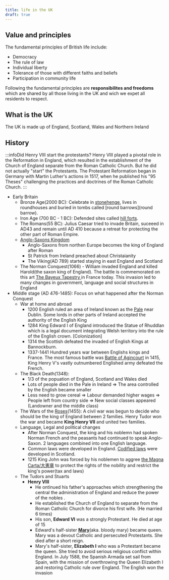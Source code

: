 ```yaml
---
title: life in the UK
draft: true
---
```


## Value and principles

The fundamental principles of British life include:
- Democracy
- The rule of law
- Individual liberty
- Tolerance of those with different faiths and beliefs
- Participation in community life

Following the fundamental principles are **responsibilites and freedoms** which are shared by all those living in the UK and wich we expet all residents to respect.

## What is the UK

The UK is made up of England, Scotland, Wales and Northern Ireland

## History

:::infoDid Henry VIII start the protestants?
Henry VIII played a pivotal role in the Reformation in England, which resulted in the establishment of the Church of England separate from the Roman Catholic Church. But he did not actually "start" the Protestants. The Protestant Reformation began in Germany with Martin Luther's actions in 1517, when he published his "95 Theses" challenging the practices and doctrines of the Roman Catholic Church.
:::

- Early Britain
  - Bronze Age(2000 BC): Celebrate in [stonehenge](https://www.google.com/maps/place/Stonehenge/@51.178882,-1.826215,15z/data=!4m6!3m5!1s0x4873e63b850af611:0x979170e2bcd3d2dd!8m2!3d51.178882!4d-1.826215!16zL20vMDZ3Zmc?entry=ttu), lives in roundhouses and buried in tombs called [round barrows](round barrow).
  - Iron Age (700 BC - 1 BC): Defended sites called [hill forts](https://www.google.com/search?q=hill+forts+maiden+castle&tbm=isch&ved=2ahUKEwi9w5mbsfyEAxXIuCcCHYl_DlkQ2-cCegQIABAA&oq=hill+forts+maiden+castle&gs_lp=EgNpbWciGGhpbGwgZm9ydHMgbWFpZGVuIGNhc3RsZTIHEAAYgAQYGEjGQFCrBFjkPnAEeACQAQCYAUSgAc8IqgECMTm4AQPIAQD4AQGKAgtnd3Mtd2l6LWltZ8ICBBAjGCfCAgoQABiABBiKBRhDwgIFEAAYgATCAgYQABgIGB6IBgE&sclient=img&ei=2HP3Zb33DsjxnsEPif-5yAU&bih=1277&biw=1309).
  - The Romans(55 BC): Julius Caesar tried to invade Britain, suceeed in AD43 and remain until AD 410 because a retreat for protecting the other part of Roman Empire. 
  - [Anglo-Saxons Kingdom](https://www.youtube.com/watch?v=y4CwNClzegk)
    - Anglo-Saxons from northen Europe becomes the king of England after Roman
    - St Patrick from Ireland preached about Christaianity
    - The Viking(AD 789) started staying in east England and Scotland
  - The Norman Conquest(1066) - William invaded England and killed Harold(the saxon king of England). The battle is commemorated on this art [The Bayeux Tapestry ](https://www.youtube.com/watch?v=F8OPQ_28mdo) in France today. This invasion led to many changes in government, language and social structures in England
- Middle stage (AD 476-1485): Focus on what happened after the Norman Conquest
  - War at home and abroad
    - 1200 English ruled an area of Ireland known as the [Pale](https://www.google.com/search?sca_esv=5471e4d8c457d32d&sxsrf=ACQVn09i_py3u8E2JIJZH9KCDvHKzS_W6Q:1710803754356&q=pale+dublin&tbm=isch&source=lnms&sa=X&ved=2ahUKEwip3LvQ-P6EAxW6gP0HHRPAALQQ0pQJegQIEhAB&biw=1309&bih=1277&dpr=1#imgrc=-Kaq-S3suI7GPM) near Dublin. Some lords in other parts of Ireland accepted the authority of the English King
    - 1284 King Edward I of England introduced the Statue of Rhuddlan which is a legal document integrating Welsh territory into the rule of the English crown. [Colonization]
    - 1314 the Scottish defeated the invaded of English Kings at Bannockburn.
    - 1337-1441 Hundred years war between Englishs kings and France. The most famous battle was [Battle of Agincourt](https://www.youtube.com/watch?v=WBAGWgu4ceA) in 1415, King Henry V's vastly outnumbered Englished army defeated the French.
  - The Black Death(1348): 
    - 1/3 of the popuation of England, Scotland and Wales died
    - Lots of people died in the Pale in Ireland => The area controlled by the English became smaller
    - Less need to grow cereal => Labour demanded higher wages =>  People left from country side => New social classes appeared (Landowner and the middle class)
  - The Wars of the [Roses](https://qph.cf2.quoracdn.net/main-qimg-c89d702c89d25cbdb023dae2c6947264-pjlq)(1455): A civil war was begun to decide who should be the king of England between 2 families. Henry Tudor won the war and became **King Henry VII** and united two families.
  - Language, Legal and political changes
    - After Norman Conquest, the king and his noblemn had spoken Norman French and the peasants had continued to speak Anglo-Saxon. 2 languages combined into one English language.
    - Common laws were developed in England. [Codified laws](https://www.google.com/search?q=common+law+vs+codified+law&sca_esv=5d2091cbd4f7042a&sxsrf=ACQVn0_GrS1ncXquu0i_0_EfbgU6xA1zwA%3A1710854269126&ei=fZD5ZfenB-OxhbIPpNGecA&oq=common+law+vs+codified&gs_lp=Egxnd3Mtd2l6LXNlcnAiFmNvbW1vbiBsYXcgdnMgY29kaWZpZWQqAggAMgsQABiABBiKBRiRAjILEAAYgAQYigUYhgMyCxAAGIAEGIoFGIYDMgsQABiABBiKBRiGAzILEAAYgAQYigUYhgMyCxAAGIAEGIoFGIYDSIYhUABYyBhwAHgBkAEAmAFboAGcA6oBATa4AQPIAQD4AQGYAgWgAuwCwgIGEAAYBxgewgIGEAAYCBgewgIGEAAYHhgPwgIFEAAYgATCAgYQABgFGB7CAgcQABiABBgNmAMAkgcBNaAHwh8&sclient=gws-wiz-serp) were developed in Scotland.
    - 1215 King John was forced by his noblemen to aggree [the Magna Carta/大憲章](https://www.google.com/search?q=the+Magna+Carta&oq=the+Magna+Carta&gs_lcrp=EgZjaHJvbWUyBggAEEUYOTIGCAEQLhhA0gEHNjczajBqMagCALACAA&sourceid=chrome&ie=UTF-8) to protect the rights of the nobility and restrict the king's power(tax and laws)
  - The Tudors and Stuarts
    -  **Henry VIII** 
       -  He ontinued his father's approaches which strengthening the central the administration of England and reduce the power of the nobles .
       - He established the Church of England to separate from the Roman Catholic Church for divorce his first wife. (He married 6 times)
       - His son, **Edward VI** was a strongly Protestant. He died at age of 15
       - Edward's half-sister **[Mary](https://www.google.com/search?sca_esv=07ac767684f655b4&sxsrf=ACQVn0-ENGgjeJXzaZKIxe-B3F983FyWAQ:1710858787545&q=bloody+mary+queen&tbm=isch&source=lnms&sa=X&ved=2ahUKEwj5hKvSxYCFAxUWWUEAHeDSB10Q0pQJegQIDBAB&biw=1309&bih=1277&dpr=1#imgrc=LEonq5ynziBYZM)**(aka. bloody mary) became queen. Mary was a devout Catholic and persecuted Protestants. She died after a short reign.
       - Mary's half-sister, **Elizabeth I** who was a Protestant became the queen. She tried to avoid serious religious conflict within England. In July 1588, the Spanish Armada set sail from Spain, with the mission of overthrowing the Queen Elizabeth I and restoring Catholic rule over England. The English won the invasion 